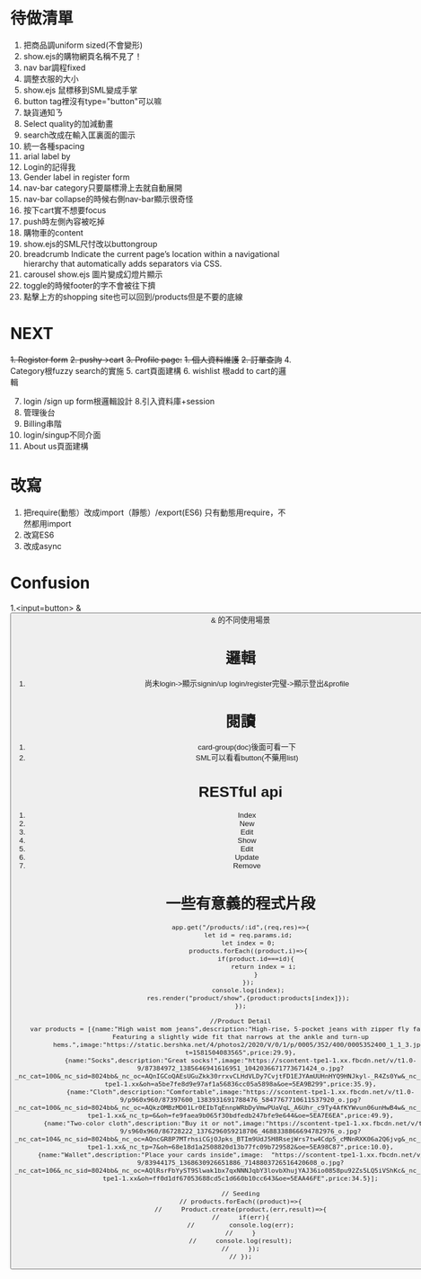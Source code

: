 # 待做清單
1. 把商品調uniform sized(不會變形)
2. show.ejs的購物網頁名稱不見了！
3. nav bar調程fixed
4. 調整衣服的大小
5. show.ejs 鼠標移到SML變成手掌
6. button tag裡沒有type="button"可以嘛
7. 缺貨通知ㄋ
8. Select quality的加減動畫
9. search改成在輸入匡裏面的圖示
10. 統一各種spacing
11. arial label by
12. Login的記得我
13. Gender label in register form
14. nav-bar category只要屬標滑上去就自動展開
15. nav-bar collapse的時候右側nav-bar顯示很奇怪
16. 按下cart實不想要focus
17. push時左側內容被吃掉
18. 購物車的content
19. show.ejs的SML尺忖改以buttongroup
20. breadcrumb
Indicate the current page’s location within a navigational hierarchy that automatically adds separators via CSS.
21. carousel
show.ejs 圖片變成幻燈片顯示
22. toggle的時候footer的字不會被往下擠
23. 點擊上方的shopping site也可以回到/products但是不要<a>的底線


# NEXT
~~1. Register form~~
~~2. pushy->cart~~
~~3. Profile page:~~
    ~~1. 個人資料維護~~
    ~~2. 訂單查詢~~
4. Category根fuzzy search的實施
5. cart頁面建構
6. wishlist 根add to cart的邏輯

7. login /sign up form根邏輯設計
8.引入資料庫+session
8888. 管理後台
9999. Billing串階
9999. login/singup不同介面
10000. About us頁面建構



# 改寫
1. 把require(動態）改成import（靜態）/export(ES6)
只有動態用require，不然都用import
2. 改寫ES6
3. 改成async

# Confusion
1.<input=button>  & <button> & <a>的不同使用場景

# 邏輯
1. 尚未login->顯示signin/up
    login/register完璧->顯示登出&profile

# 閱讀
1. card-group(doc)後面可看一下
2. SML可以看看button(不藥用list)



# RESTful api
 1. Index
 2. New
 3. Edit
 4. Show
 5. Edit
 6. Update
 7. Remove



# 一些有意義的程式片段
```
app.get("/products/:id",(req,res)=>{
    let id = req.params.id;
    let index = 0;
    products.forEach((product,i)=>{
        if(product.id===id){
            return index = i;
        }
    });
    console.log(index);
    res.render("product/show",{product:products[index]});
});
```
```
//Product Detail
var products = [{name:"High waist mom jeans",description:"High-rise, 5-pocket jeans with zipper fly fastening. Featuring a slightly wide fit that narrows at the ankle and turn-up hems.",image:"https://static.bershka.net/4/photos2/2020/V/0/1/p/0005/352/400/0005352400_1_1_3.jpg?t=1581504083565",price:29.9},
{name:"Socks",description:"Great socks!",image:"https://scontent-tpe1-1.xx.fbcdn.net/v/t1.0-9/87384972_1385646941616951_1042036671773671424_o.jpg?_nc_cat=100&_nc_sid=8024bb&_nc_oc=AQnIGCoQAEsUGuZkk30rrxvCLHdVLDy7CvjtFD1EJYAmUUHnHYQ9HNJkyl-_R4Zs0Yw&_nc_ht=scontent-tpe1-1.xx&oh=a5be7fe8d9e97af1a56836cc05a5898a&oe=5EA9B299",price:35.9},
{name:"Cloth",description:"Comfortable",image:"https://scontent-tpe1-1.xx.fbcdn.net/v/t1.0-9/p960x960/87397600_1383931691788476_5847767710611537920_o.jpg?_nc_cat=100&_nc_sid=8024bb&_nc_oc=AQkzOMBzMD01Lr0EIbTqEnnpWRbDyVmwPUaVqL_A6Uhr_c9Ty4AfKYWvun06unHwB4w&_nc_ht=scontent-tpe1-1.xx&_nc_tp=6&oh=fe9faea9b065f30bdfedb247bfe9e644&oe=5EA7E6EA",price:49.9},
{name:"Two-color cloth",description:"Buy it or not",image:"https://scontent-tpe1-1.xx.fbcdn.net/v/t1.0-9/s960x960/86728222_1376296059218706_4688338866694782976_o.jpg?_nc_cat=104&_nc_sid=8024bb&_nc_oc=AQncGR8P7MTrhsiCGjOJpks_BTIm9UdJ5H8RsejWrs7tw4Cdp5_cMNnRXK06a2Q6jvg&_nc_ht=scontent-tpe1-1.xx&_nc_tp=7&oh=68e18d1a2508820d13b77fc09b729582&oe=5EA98C87",price:10.0},
{name:"Wallet",description:"Place your cards inside",image:  "https://scontent-tpe1-1.xx.fbcdn.net/v/t1.0-9/83944175_1368630926651886_7148803726516420608_o.jpg?_nc_cat=106&_nc_sid=8024bb&_nc_oc=AQlRsrFbYyST9Slwak1bx7qxNNNJqbY3lovbXhujYAJ36io0858pu92Zs5LQ5iVShKc&_nc_ht=scontent-tpe1-1.xx&oh=ff0d1df67053688cd5c1d660b10cc643&oe=5EAA46FE",price:34.5}];

```

```
// Seeding
// products.forEach((product)=>{
//     Product.create(product,(err,result)=>{
//     if(err){
//         console.log(err);
//     }
//     console.log(result);
//     });
// });
```
